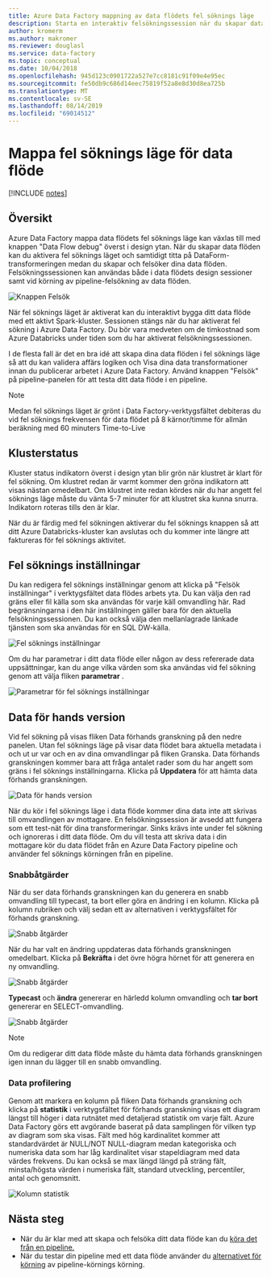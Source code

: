 ```yaml
---
title: Azure Data Factory mappning av data flödets fel söknings läge
description: Starta en interaktiv felsökningssession när du skapar data flöden
author: kromerm
ms.author: makromer
ms.reviewer: douglasl
ms.service: data-factory
ms.topic: conceptual
ms.date: 10/04/2018
ms.openlocfilehash: 945d123c0901722a527e7cc8181c91f09e4e95ec
ms.sourcegitcommit: fe50db9c686d14eec75819f52a8e8d30d8ea725b
ms.translationtype: MT
ms.contentlocale: sv-SE
ms.lasthandoff: 08/14/2019
ms.locfileid: "69014512"
---
```

# <a name="mapping-data-flow-debug-mode"></a>Mappa fel söknings läge för data flöde

[!INCLUDE [notes](../../includes/data-factory-data-flow-preview.md)]

## <a name="overview"></a>Översikt

Azure Data Factory mappa data flödets fel söknings läge kan växlas till med knappen "Data Flow debug" överst i design ytan. När du skapar data flöden kan du aktivera fel söknings läget och samtidigt titta på DataForm-transformeringen medan du skapar och felsöker dina data flöden. Felsökningssessionen kan användas både i data flödets design sessioner samt vid körning av pipeline-felsökning av data flöden.

![Knappen Felsök](media/data-flow/debugbutton.png "Knappen Felsök")

När fel söknings läget är aktiverat kan du interaktivt bygga ditt data flöde med ett aktivt Spark-kluster. Sessionen stängs när du har aktiverat fel sökning i Azure Data Factory. Du bör vara medveten om de timkostnad som Azure Databricks under tiden som du har aktiverat felsökningssessionen.

I de flesta fall är det en bra idé att skapa dina data flöden i fel söknings läge så att du kan validera affärs logiken och Visa dina data transformationer innan du publicerar arbetet i Azure Data Factory. Använd knappen "Felsök" på pipeline-panelen för att testa ditt data flöde i en pipeline.

> [!NOTE]
> Medan fel söknings läget är grönt i Data Factory-verktygsfältet debiteras du vid fel söknings frekvensen för data flödet på 8 kärnor/timme för allmän beräkning med 60 minuters Time-to-Live 

## <a name="cluster-status"></a>Klusterstatus

Kluster status indikatorn överst i design ytan blir grön när klustret är klart för fel sökning. Om klustret redan är varmt kommer den gröna indikatorn att visas nästan omedelbart. Om klustret inte redan kördes när du har angett fel söknings läge måste du vänta 5-7 minuter för att klustret ska kunna snurra. Indikatorn roteras tills den är klar.

När du är färdig med fel sökningen aktiverar du fel söknings knappen så att ditt Azure Databricks-kluster kan avslutas och du kommer inte längre att faktureras för fel söknings aktivitet.

## <a name="debug-settings"></a>Fel söknings inställningar

Du kan redigera fel söknings inställningar genom att klicka på "Felsök inställningar" i verktygsfältet data flödes arbets yta. Du kan välja den rad gräns eller fil källa som ska användas för varje käll omvandling här. Rad begränsningarna i den här inställningen gäller bara för den aktuella felsökningssessionen. Du kan också välja den mellanlagrade länkade tjänsten som ska användas för en SQL DW-källa. 

![Fel söknings inställningar](media/data-flow/debug-settings.png "Fel söknings inställningar")

Om du har parametrar i ditt data flöde eller någon av dess refererade data uppsättningar, kan du ange vilka värden som ska användas vid fel sökning genom att välja fliken **parametrar** .

![Parametrar för fel söknings inställningar](media/data-flow/debug-settings2.png "Parametrar för fel söknings inställningar")

## <a name="data-preview"></a>Data för hands version

Vid fel sökning på visas fliken Data förhands granskning på den nedre panelen. Utan fel söknings läge på visar data flödet bara aktuella metadata i och ut ur var och en av dina omvandlingar på fliken Granska. Data förhands granskningen kommer bara att fråga antalet rader som du har angett som gräns i fel söknings inställningarna. Klicka på **Uppdatera** för att hämta data förhands granskningen.

![Data för hands version](media/data-flow/datapreview.png "Data för hands version")

När du kör i fel söknings läge i data flöde kommer dina data inte att skrivas till omvandlingen av mottagare. En felsökningssession är avsedd att fungera som ett test-nät för dina transformeringar. Sinks krävs inte under fel sökning och ignoreras i ditt data flöde. Om du vill testa att skriva data i din mottagare kör du data flödet från en Azure Data Factory pipeline och använder fel söknings körningen från en pipeline.

### <a name="quick-actions"></a>Snabbåtgärder

När du ser data förhands granskningen kan du generera en snabb omvandling till typecast, ta bort eller göra en ändring i en kolumn. Klicka på kolumn rubriken och välj sedan ett av alternativen i verktygsfältet för förhands granskning.

![Snabb åtgärder](media/data-flow/quick-actions1.png "Snabb åtgärder")

När du har valt en ändring uppdateras data förhands granskningen omedelbart. Klicka på **Bekräfta** i det övre högra hörnet för att generera en ny omvandling.

![Snabb åtgärder](media/data-flow/quick-actions2.png "Snabb åtgärder")

**Typecast** och **ändra** genererar en härledd kolumn omvandling och **tar bort** genererar en SELECT-omvandling.

![Snabb åtgärder](media/data-flow/quick-actions3.png "Snabb åtgärder")

> [!NOTE]
> Om du redigerar ditt data flöde måste du hämta data förhands granskningen igen innan du lägger till en snabb omvandling.

### <a name="data-profiling"></a>Data profilering

Genom att markera en kolumn på fliken Data förhands granskning och klicka på **statistik** i verktygsfältet för förhands granskning visas ett diagram längst till höger i data rutnätet med detaljerad statistik om varje fält. Azure Data Factory görs ett avgörande baserat på data samplingen för vilken typ av diagram som ska visas. Fält med hög kardinalitet kommer att standardvärdet är NULL/NOT NULL-diagram medan kategoriska och numeriska data som har låg kardinalitet visar stapeldiagram med data värdes frekvens. Du kan också se max längd längd på sträng fält, minsta/högsta värden i numeriska fält, standard utveckling, percentiler, antal och genomsnitt.

![Kolumn statistik](media/data-flow/stats.png "Kolumn statistik")

## <a name="next-steps"></a>Nästa steg

* När du är klar med att skapa och felsöka ditt data flöde kan du [köra det från en pipeline.](control-flow-execute-data-flow-activity.md)
* När du testar din pipeline med ett data flöde använder du [alternativet för körning](iterative-development-debugging.md) av pipeline-körnings körning.
